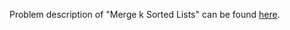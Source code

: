 Problem description of "Merge k Sorted Lists" can be found [here](https://leetcode.com/problems/merge-k-sorted-lists/).